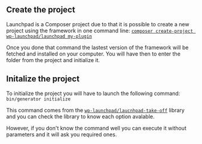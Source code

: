 ## Create the project
Launchpad is a Composer project due to that it is possible to create a new project using the framework in one command line:
[`composer create-project wp-launchpad/launchpad my-plugin`](https://packagist.org/packages/wp-launchpad/launchpad)

Once you done that command the lastest version of the framework will be fetched and installed on your computer.
You will have then to enter the folder from the project and initialize it.

## Initalize the project
To initialize the project you will have to launch the following command:
`bin/generator initialize`

This command comes from the [`wp-launchpad/laucnhpad-take-off`](https://packagist.org/packages/wp-launchpad/launchpad-take-off) library and you can check the library to know each option avalable.

However, if you don't know the command well you can execute it without parameters and it will ask you required ones.
